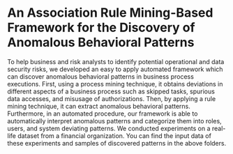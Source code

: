 # An Association Rule Mining-Based Framework for the Discovery of Anomalous Behavioral Patterns
To help business and risk analysts to identify potential operational and data security risks, we developed an easy to apply automated framework which can discover anomalous behavioral patterns in business process executions.
First, using a process mining technique, it obtains deviations in different aspects of a business process such as skipped tasks, spurious data accesses, and misusage of authorizations. Then, by applying a rule mining technique, it can extract anomalous behavioral patterns.
Furthermore, in an automated procedure, our framework is able to automatically interpret anomalous patterns and categorize them into roles, users, and system deviating patterns. We conducted experiments on a real-life dataset from a financial organization. You can find the input data of these experiments and samples of discovered patterns in the above folders.
